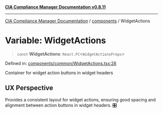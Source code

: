 [**CIA Compliance Manager Documentation v0.8.11**](../../README.md)

***

[CIA Compliance Manager Documentation](../../modules.md) / [components](../README.md) / WidgetActions

# Variable: WidgetActions

> `const` **WidgetActions**: `React.FC`\<`WidgetActionsProps`\>

Defined in: [components/common/WidgetActions.tsx:28](https://github.com/Hack23/cia-compliance-manager/blob/d6eede30e4f01622fe18187e98b207e9a06a781f/src/components/common/WidgetActions.tsx#L28)

Container for widget action buttons in widget headers

## UX Perspective

Provides a consistent layout for widget actions, ensuring good spacing
and alignment between action buttons in widget headers. 🎛️
